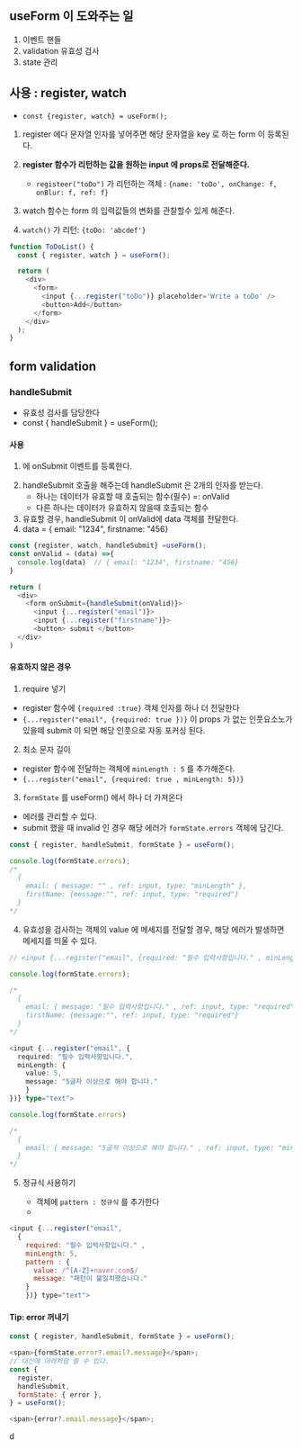 ## useForm 이 도와주는 일

1. 이벤트 핸들
2. validation 유효성 검사
3. state 관리

## 사용 : register, watch

- `const {register, watch} = useForm();`

1. register 에다 문자열 인자를 넣어주면 해당 문자열을 key 로 하는 form 이 등록된다.
2. **register 함수가 리턴하는 값을 원하는 input 에 props로 전달해준다.**

   - `registeer("toDo")` 가 리턴하는 객체 : `{name: 'toDo', onChange: f, onBlur: f, ref: f}`

3. watch 함수는 form 의 입력값들의 변화를 관찰할수 있게 해준다.
4. `watch()` 가 리턴: `{toDo: 'abcdef'}`

```javascript
function ToDoList() {
  const { register, watch } = useForm();

  return (
    <div>
      <form>
        <input {...register("toDo")} placeholder='Write a toDo' />
        <button>Add</button>
      </form>
    </div>
  );
}
```

## form validation

### handleSubmit

- 유효성 검사를 담당한다
- const { handleSubmit } = useForm();

#### 사용

1. <form> 에 onSubmit 이벤트를 등록한다.
2. handleSubmit 호출을 해주는데 handleSubmit 은 2개의 인자를 받는다.
   - 하나는 데이터가 유효할 때 호출되는 함수(필수) =: onValid
   - 다른 하나는 데이터가 유효하지 않을때 호출되는 함수
3. 유효할 경우, handleSubmit 이 onValid에 data 객체를 전달한다.
4. data = { email: "1234", firstname: "456}

```typescript
const {register, watch, handleSubmit} =useForm();
const onValid = (data) =>{
  console.log(data)  // { email: "1234", firstname: "456}
}

return (
  <div>
    <form onSubmit={handleSubmit(onValid)}>
      <input {...register("email")}>
      <input {...register("firstname")}>
      <button> submit </button>
  </div>
)

```

#### 유효하지 않은 경우

1. require 넣기

- register 함수에 `{required :true}` 객체 인자를 하나 더 전달한다
- `{...register("email", {required: true })}` 이 props 가 없는 인풋요소노가 있을떼 submit 이 되면 해당 인풋으로 자동 포커싱 된다.

2. 최소 문자 길이

- register 함수에 전달하는 객체에 `minLength : 5` 를 추가해준다.
- `{...register("email", {required: true , minLength: 5})}`

3. `formState` 를 useForm() 에서 하나 더 가져온다

- 에러를 관리할 수 있다.
- submit 했을 때 invalid 인 경우 해당 에러가 `formState.errors` 객체에 담긴다.

```typescript
const { register, handleSubmit, formState } = useForm();

console.log(formState.errors);
/*
  {
    email: { message: "" , ref: input, type: "minLength" },
    firstName: {message:"", ref: input, type: "required"}
  }
*/
```

4. 유효성을 검사하는 객체의 value 에 메세지를 전달할 경우, 해당 에러가 발생하면 메세지를 띄울 수 있다.

```typescript
// <input {...register("email", {required: "필수 입력사항입니다." , minLength: 5})} type="text"> , input 을 채우지 않고 제출시

console.log(formState.errors);

/*
  {
    email: { message: "필수 입력사항입니다." , ref: input, type: "required" },
    firstName: {message:"", ref: input, type: "required"}
  }
*/
```

```typescript
<input {...register("email", {
  required: "필수 입력사항입니다.",
  minLength: {
    value: 5,
    message: "5글자 이상으로 해야 합니다."
    }
})} type="text">

console.log(formState.errors)

/*
  {
    email: { message: "5글자 이상으로 해야 합니다." , ref: input, type: "minLength" },
  }
*/

```

5. 정규식 사용하기

   - 객체에 `pattern : 정규식` 를 추가한다
   -

```javascript
<input {...register("email",
  {
    required: "필수 입력사항입니다." ,
    minLength: 5,
    pattern : {
      value: /^[A-Z]+naver.com$/
      message: "패턴이 불일치했습니다."
    }
    })} type="text">
```

#### Tip: error 꺼내기

```javascript
const { register, handleSubmit, formState } = useForm();

<span>{formState.error?.email?.message}</span>;
// 대신에 아래처럼 쓸 수 있다.
const {
  register,
  handleSubmit,
  formState: { error },
} = useForm();

<span>{error?.email.message}</span>;
```

d
